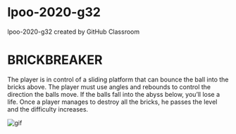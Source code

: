 # lpoo-2020-g32
lpoo-2020-g32 created by GitHub Classroom

# BRICKBREAKER
The player is in control of a sliding platform that can bounce the ball into the bricks above. The player must use angles and rebounds to control the direction the balls move. If the balls fall into the abyss below, you’ll lose a life. Once a player manages to destroy all the bricks, he passes the level and the difficulty increases.

![gif](docs/gif.png) 




